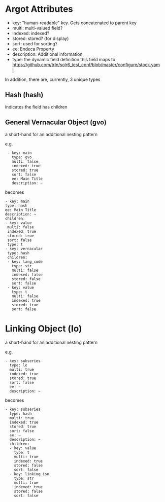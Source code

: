 # Argot Attributes
- key: "human-readable" key. Gets concatenated to parent key
- multi: multi-valued field?
- indexed: indexed?
- stored: stored? (for display)
- sort: used for sorting?
- ee: Endeca Property
- description: Additional information
- type: the dynamic field definition this field maps to https://github.com/trln/solr6_test_conf/blob/master/configure/stock.yaml
    
In addition, there are, currently, 3 unique types
    
 ## Hash (hash)
 
 indicates the field has children
    
 ## General Vernacular Object (gvo)
 
 a short-hand for an additional nesting pattern
 
 e.g.
```
 - key: main
   type: gvo
   multi: false
   indexed: true
   stored: true
   sort: false
   ee: Main Title
   description: ~
```

becomes
```
- key: main
type: hash
ee: Main Title
description: ~
children:
- key: value
 multi: false
 indexed: true
 stored: true
 sort: false
 type: t
- key: vernacular
 type: hash
 children:
 - key: lang_code
   type: str
   multi: false
   indexed: false
   stored: false
   sort: false
 - key: value
   type: t
   multi: false
   indexed: true
   stored: true
   sort: false
```

# Linking Object (lo)

a short-hand for an additional nesting pattern
    
e.g.
```
- key: subseries
  type: lo
  multi: true
  indexed: true
  stored: true
  sort: false
  ee: ~
  description: ~
```

becomes
```
- key: subseries
  type: hash
  multi: true
  indexed: true
  stored: true
  sort: false
  ee: ~
  description: ~
  children:
  - key: value
    type: t
    multi: true
    indexed: true
    stored: false
    sort: false
  - key: linking_isn
    type: str
    multi: true
    indexed: true
    stored: false
    sort: false
```
